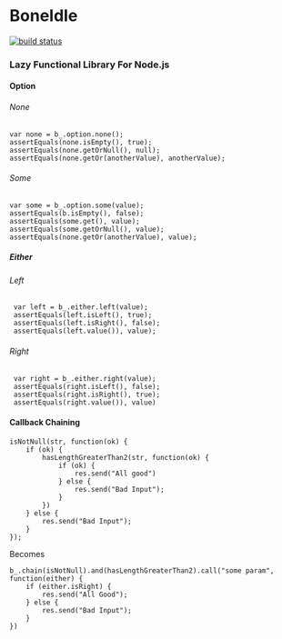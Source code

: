 BoneIdle
=========
[![build status](https://secure.travis-ci.org/jozefdransfield/BoneIdle.png)](http://travis-ci.org/jozefdransfield/BoneIdle)
### Lazy Functional Library For Node.js

#### Option
###### None
	var none = b_.option.none();
	assertEquals(none.isEmpty(), true);
	assertEquals(none.getOrNull(), null);
	assertEquals(none.getOr(anotherValue), anotherValue);
###### Some 
	var some = b_.option.some(value);
	assertEquals(b.isEmpty(), false);
	assertEquals(some.get(), value);
	assertEquals(some.getOrNull(), value);
	assertEquals(none.getOr(anotherValue), value);
	
##### Either
###### Left 
	 var left = b_.either.left(value);
	 assertEquals(left.isLeft(), true);
	 assertEquals(left.isRight(), false);
	 assertEquals(left.value()), value);
###### Right 
	 var right = b_.either.right(value);
	 assertEquals(right.isLeft(), false);
	 assertEquals(right.isRight(), true);
	 assertEquals(right.value()), value)



####  Callback Chaining

	isNotNull(str, function(ok) {
		if (ok) {
			hasLengthGreaterThan2(str, function(ok) {
				if (ok) {
					res.send("All good")
				} else {
					res.send("Bad Input");
				}
			})
		} else {
			res.send("Bad Input");
		}
	});

Becomes 
	
	b_.chain(isNotNull).and(hasLengthGreaterThan2).call("some param", function(either) {
		if (either.isRight) {
			res.send("All Good");
		} else {
			res.send("Bad Input");
		}
	})

